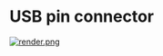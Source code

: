 # USB pin connector

[![render.png](https://github.com/Yeicor/usb-pin-connector/blob/gh-pages/index.png?raw=true)](https://yeicor.github.io/usb-pin-connector/)
